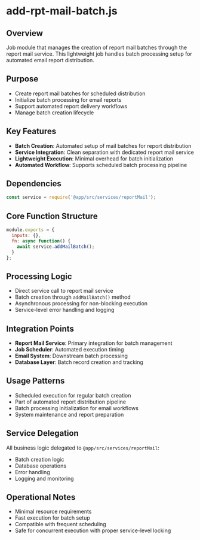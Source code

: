 # add-rpt-mail-batch.js

## Overview
Job module that manages the creation of report mail batches through the report mail service. This lightweight job handles batch processing setup for automated email report distribution.

## Purpose
- Create report mail batches for scheduled distribution
- Initialize batch processing for email reports
- Support automated report delivery workflows
- Manage batch creation lifecycle

## Key Features
- **Batch Creation**: Automated setup of mail batches for report distribution
- **Service Integration**: Clean separation with dedicated report mail service
- **Lightweight Execution**: Minimal overhead for batch initialization
- **Automated Workflow**: Supports scheduled batch processing pipeline

## Dependencies
```javascript
const service = require('@app/src/services/reportMail');
```

## Core Function Structure
```javascript
module.exports = {
  inputs: {},
  fn: async function() {
    await service.addMailBatch();
  }
};
```

## Processing Logic
- Direct service call to report mail service
- Batch creation through `addMailBatch()` method
- Asynchronous processing for non-blocking execution
- Service-level error handling and logging

## Integration Points
- **Report Mail Service**: Primary integration for batch management
- **Job Scheduler**: Automated execution timing
- **Email System**: Downstream batch processing
- **Database Layer**: Batch record creation and tracking

## Usage Patterns
- Scheduled execution for regular batch creation
- Part of automated report distribution pipeline
- Batch processing initialization for email workflows
- System maintenance and report preparation

## Service Delegation
All business logic delegated to `@app/src/services/reportMail`:
- Batch creation logic
- Database operations
- Error handling
- Logging and monitoring

## Operational Notes
- Minimal resource requirements
- Fast execution for batch setup
- Compatible with frequent scheduling
- Safe for concurrent execution with proper service-level locking